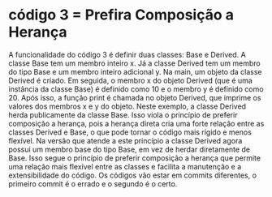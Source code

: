 # código 3 = Prefira Composição a Herança

A funcionalidade do código 3 é definir duas classes: Base e Derived. A classe Base tem um membro inteiro x. Já a classe Derived tem um membro do tipo Base e um membro inteiro adicional y. Na main, um objeto da classe Derived é criado. Em seguida, o membro x do objeto Derived (que é uma instância da classe Base) é definido como 10 e o membro y é definido como 20. Após isso, a função print é chamada no objeto Derived, que imprime os valores dos membros x e y do objeto. Neste exemplo, a classe Derived herda publicamente da classe Base. Isso viola o princípio de preferir composição a herança, pois a herança direta cria uma forte relação entre as classes Derived e Base, o que pode tornar o código mais rígido e menos flexível.
Na versão que atende a este princípio a classe Derived agora possui um membro base do tipo Base, em vez de herdar diretamente de Base. Isso segue o princípio de preferir composição a herança que permite uma relação mais flexível entre as classes e facilita a manutenção e a extensibilidade do código.
Os códigos vão estar em commits diferentes, o primeiro commit é o errado e o segundo é o certo. 
